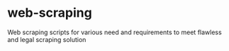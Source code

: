 # web-scraping
Web scraping scripts for various need and requirements to meet flawless and legal scraping solution
